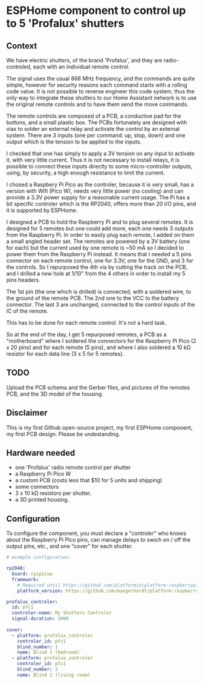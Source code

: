 # ESPHome component to control up to 5 'Profalux' shutters

## Context
We have electric shutters, of the brand 'Profalux', and they are radio-controled, each
with an individual remote control.

The signal uses the usual 868 MHz frequency, and the commands are quite simple, however
for security reasons each command starts with a rolling code value. It is not 
possible to reverse engineer this code system, thus the only way to integrate
these shutters to our Home Assistant network is to use the original remote controls
and to have them send the move commands.

The remote controls are composed of a PCB, a conductive pad for the buttons, and
a small plastic box. The PCBs fortunately are designed with vias to solder an
external relay and activate the control by an external system. There are 3 inputs
(one per command: up, stop, down) and one output which is the tension to be applied
to the inputs.

I checked that one has simply to apply a 3V tension on any input to activate it,
with very little current. Thus it is not necessary to install relays, it is
possible to connect these inputs directly to some micro-controller outputs, using,
by security, a high enough resistance to limit the current.

I chosed a Raspbery Pi Pico as the controler, because it is very small, has 
a version with Wifi (Pico W), needs very little power (no cooling) and can provide
a 3.3V power supply for a reasonable current usage. The Pi has a bit specific
controler which is the RP2040, offers more than 20 I/O pins, and it is supported by ESPHome.

I designed a PCB to hold the Raspberry Pi and to plug several remotes. It is designed
for 5 remotes but one could add more, each one needs 3 outputs from the Raspberry Pi.
In order to easily plug each remote, I added on them a small angled header set. The remotes
are powered by a 3V battery (one for each) but the current used by one remote is ~50 mA
so I decided to power them from the Raspberry Pi instead. It means that I needed
a 5 pins connector on each remote control, one for 3.3V, one for the GND, and 3 for
the controls. So I repurposed the 4th via by cutting the track on the PCB, and I drilled
a new hole at 1/10" from the 4 others in order to install my 5 pins headers.

The 1st pin (the one which is drilled) is connected, with a soldered wire, to the ground of
the remote PCB. The 2nd one to the VCC to the battery connector. The last 3 are unchanged,
connected to the control inputs of the IC of the remote.

This has to be done for each remote control. It's not a hard task.

So at the end of the day, I get 5 repurposed remotes, a PCB as a "motherboard" where
I soldered the connectors for the Raspberry Pi Pico (2 x 20 pins) and for each remote (5 pins),
and where I also soldered a 10 kΩ resistor for each data line (3 x 5 for 5 remotes).

## TODO
Upload the PCB schema and the Gerber files, and pictures of the remotes PCB, and the 3D model
of the housing.

## Disclaimer
This is my first Github open-source project, my first ESPHome component, my first PCB design. Please be undestanding.
## Hardware needed
- one 'Profalux' radio remote control per shutter
- a Raspberry Pi Pico W
- a custom PCB (costs less that $10 for 5 units and shipping)
- some connectors
- 3 x 10 kΩ resistors per shutter.
- a 3D printed housing.
## Configuration
To configure the component, you must declare a "controler" who knows about the Raspberry Pi Pico
pins, can manage delays to swich on / off the output pins, etc., and one "cover" for each
shutter.

```yaml
# example configuration:

rp2040:
  board: rpipicow
  framework:
    # Required until https://github.com/platformio/platform-raspberrypi/pull/36 is merged
    platform_version: https://github.com/maxgerhardt/platform-raspberrypi.git

profalux_controler:
  id: pfc1
  controler-name: My Shutters Controler
  signal-duration: 1000
  
cover:
  - platform: profalux_controler
    controler_id: pfc1
    blind_number: 1
    name: Blind 1 (bedroom)
  - platform: profalux_controler
    controler_id: pfc1
    blind_number: 2
    name: Blind 2 (living room)
```
